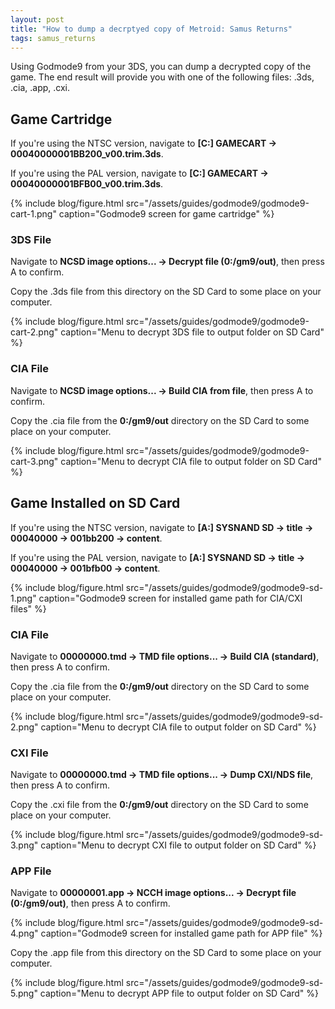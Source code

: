 ```yaml
---
layout: post
title: "How to dump a decrptyed copy of Metroid: Samus Returns"
tags: samus_returns
---
```

Using Godmode9 from your 3DS, you can dump a decrypted copy of the game. The end result will provide you with one of the following files: .3ds, .cia, .app, .cxi.

## Game Cartridge

If you're using the NTSC version, navigate to **[C:] GAMECART -> 00040000001BB200_v00.trim.3ds**.

If you're using the PAL version, navigate to **[C:] GAMECART -> 00040000001BFB00_v00.trim.3ds**.

{% include blog/figure.html src="/assets/guides/godmode9/godmode9-cart-1.png" caption="Godmode9 screen for game cartridge" %}

### 3DS File

Navigate to **NCSD image options... -> Decrypt file (0:/gm9/out)**, then press A to confirm. 

Copy the .3ds file from this directory on the SD Card to some place on your computer.

{% include blog/figure.html src="/assets/guides/godmode9/godmode9-cart-2.png" caption="Menu to decrypt 3DS file to output folder on SD Card" %}

### CIA File

Navigate to **NCSD image options... -> Build CIA from file**, then press A to confirm. 

Copy the .cia file from the **0:/gm9/out** directory on the SD Card to some place on your computer.

{% include blog/figure.html src="/assets/guides/godmode9/godmode9-cart-3.png" caption="Menu to decrypt CIA file to output folder on SD Card" %}

## Game Installed on SD Card

If you're using the NTSC version, navigate to **[A:] SYSNAND SD -> title -> 00040000 -> 001bb200 -> content**.

If you're using the PAL version, navigate to **[A:] SYSNAND SD -> title -> 00040000 -> 001bfb00 -> content**.

{% include blog/figure.html src="/assets/guides/godmode9/godmode9-sd-1.png" caption="Godmode9 screen for installed game path for CIA/CXI files" %}

### CIA File

Navigate to **00000000.tmd -> TMD file options... -> Build CIA (standard)**, then press A to confirm.

Copy the .cia file from the **0:/gm9/out** directory on the SD Card to some place on your computer.

{% include blog/figure.html src="/assets/guides/godmode9/godmode9-sd-2.png" caption="Menu to decrypt CIA file to output folder on SD Card" %}

### CXI File

Navigate to **00000000.tmd -> TMD file options... -> Dump CXI/NDS file**, then press A to confirm.

Copy the .cxi file from the **0:/gm9/out** directory on the SD Card to some place on your computer.

{% include blog/figure.html src="/assets/guides/godmode9/godmode9-sd-3.png" caption="Menu to decrypt CXI file to output folder on SD Card" %}

### APP File

Navigate to **00000001.app -> NCCH image options... -> Decrypt file (0:/gm9/out)**, then press A to confirm.

{% include blog/figure.html src="/assets/guides/godmode9/godmode9-sd-4.png" caption="Godmode9 screen for installed game path for APP file" %}

Copy the .app file from this directory on the SD Card to some place on your computer.

{% include blog/figure.html src="/assets/guides/godmode9/godmode9-sd-5.png" caption="Menu to decrypt APP file to output folder on SD Card" %}